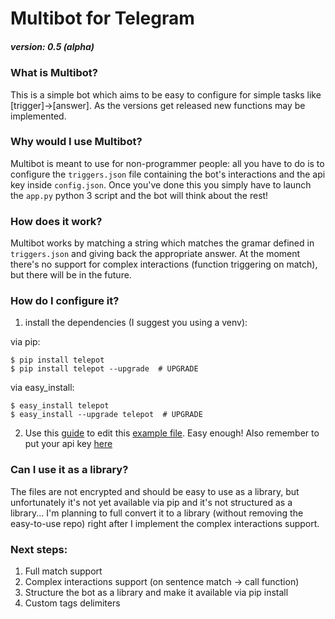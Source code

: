 # Multibot for Telegram
##### version: 0.5 (alpha)

### What is Multibot?

This is a simple bot which aims to be easy to configure for simple tasks like [trigger]->[answer].
As the versions get released new functions may be implemented.

### Why would I use Multibot?

Multibot is meant to use for non-programmer people: all you have to do is to configure the ```triggers.json``` file containing the bot's interactions and the api key inside ```config.json```.
Once you've done this you simply have to launch the ```app.py``` python 3 script and the bot will think about the rest!

### How does it work?

Multibot works by matching a string which matches the gramar defined in ```triggers.json``` and giving back the appropriate answer.
At the moment there's no support for complex interactions (function triggering on match), but there will be in the future.

### How do I configure it?

1) install the dependencies (I suggest you using a venv):

via pip:

```
$ pip install telepot
$ pip install telepot --upgrade  # UPGRADE
```

via easy_install:
```
$ easy_install telepot
$ easy_install --upgrade telepot  # UPGRADE
```

2) Use this [guide][guide] to edit this [example file][ef1]. Easy enough!
Also remember to put your api key [here][api]

### Can I use it as a library?

The files are not encrypted and should be easy to use as a library, but unfortunately it's not yet available via pip and it's not structured as a library... I'm planning to full convert it to a library (without removing the easy-to-use repo) right after I implement the complex interactions support.

### Next steps:

1) Full match support
2) Complex interactions support (on sentence match -> call function)
3) Structure the bot as a library and make it available via pip install
4) Custom tags delimiters


[ef1]: <https://github.com/Tails128/Multibot/blob/master/triggers.json>
[guide]: <https://github.com/Tails128/Multibot/blob/master/SETTINGS.md>
[api]: <https://github.com/Tails128/Multibot/blob/master/config.json>
